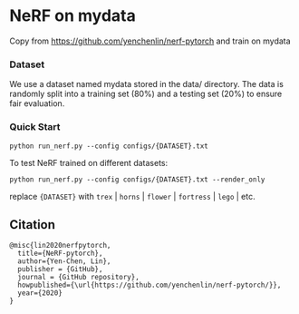 # NeRF on mydata
Copy from https://github.com/yenchenlin/nerf-pytorch and train on mydata

### Dataset
We use a dataset named mydata stored in the data/ directory. The data is randomly split into a training set (80%) and a testing set (20%) to ensure fair evaluation.

### Quick Start

```
python run_nerf.py --config configs/{DATASET}.txt
```

To test NeRF trained on different datasets: 

```
python run_nerf.py --config configs/{DATASET}.txt --render_only
```
replace `{DATASET}` with `trex` | `horns` | `flower` | `fortress` | `lego` | etc.

## Citation
```
@misc{lin2020nerfpytorch,
  title={NeRF-pytorch},
  author={Yen-Chen, Lin},
  publisher = {GitHub},
  journal = {GitHub repository},
  howpublished={\url{https://github.com/yenchenlin/nerf-pytorch/}},
  year={2020}
}
```
